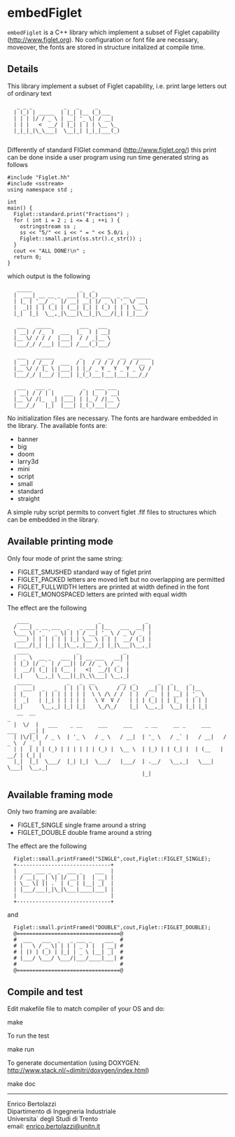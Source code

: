 embedFiglet
===========

`embedFiglet` is a C++ library which implement a 
subset of Figlet capability (http://www.figlet.org).
No configuration or font file are necessary, moveover, 
the fonts are stored in structure initalized at compile time.

Details
-------

This library implement a subset of Figlet capability, i.e.
print large letters out of ordinary text
 
~~~~~~~~~~~~~
   _ _ _          _   _     _
  | (_) | _____  | |_| |__ (_)___
  | | | |/ / _ \ | __| '_ \| / __|
  | | |   <  __/ | |_| | | | \__ \_
  |_|_|_|\_\___|  \__|_| |_|_|___(_)
 
~~~~~~~~~~~~~
 
Differently of standard FIGlet command (http://www.figlet.org/)
this print can be done inside a user program using run time
generated string as follows
  
~~~~~~~~~~~~~
#include "Figlet.hh"
#include <sstream>
using namespace std ;

int
main() {
  Figlet::standard.print("Fractions") ;
  for ( int i = 2 ; i <= 4 ; ++i ) {
    ostringstream ss ;
    ss << "5/" << i << " = " << 5.0/i ;
    Figlet::small.print(ss.str().c_str()) ;
  }
  cout << "ALL DONE!\n" ;
  return 0;
}
~~~~~~~~~~~~~
  
which output is the following
  
~~~~~~~~~~~~~
   _____               _   _
  |  ___| __ __ _  ___| |_(_) ___  _ __  ___
  | |_ | '__/ _` |/ __| __| |/ _ \| '_ \/ __|
  |  _|| | | (_| | (__| |_| | (_) | | | \__ \
  |_|  |_|  \__,_|\___|\__|_|\___/|_| |_|___/
                                           
   ___   _____         ___   ___   
  | __| / /_  )  ___  |_  ) | __|
  |__ \/ / / /  |___|  / / _|__ \
  |___/_/ /___| |___| /___(_)___/
                               
   ___   ______        _    __  __  __  ______
  | __| / /__ /  ___  / |  / / / / / / / /__  |
  |__ \/ / |_ \ |___| | |_/ _ Y _ Y _ Y _ \/ /
  |___/_/ |___/ |___| |_(_)___|___|___|___/_/
                                             
   ___   ___ _          _   ___ ___
  | __| / / | |   ___  / | |_  ) __|
  |__ \/ /|_  _| |___| | |_ / /|__ \
  |___/_/   |_|  |___| |_(_)___|___/
~~~~~~~~~~~~~

No initialization files are necessary. The fonts are
hardware embedded in the library. 
The available fonts are:

  - banner
  - big
  - doom
  - larry3d
  - mini
  - script
  - small
  - standard
  - straight
  
A simple ruby script permits to convert figlet .flf files
to structures which can be embedded in the library.
 
Available printing mode
-----------------------
 
Only four mode of print the same string:

 - FIGLET_SMUSHED     standard way of figlet print
 - FIGLET_PACKED      letters are moved left but no overlapping are permitted
 - FIGLET_FULLWIDTH   letters are printed at width defined in the font
 - FIGLET_MONOSPACED  letters are printed with equal width

The effect are the following

~~~~~~~~~~~~~~~~~~
   ____                      _              _
  / ___| _ __ ___  _   _ ___| |__   ___  __| |
  \___ \| '_ ` _ \| | | / __| '_ \ / _ \/ _` |
   ___) | | | | | | |_| \__ \ | | |  __/ (_| |
  |____/|_| |_| |_|\__,_|___/_| |_|\___|\__,_|
   ____               _              _
  |  _ \  __ _   ___ | | __ ___   __| |
  | |_) |/ _` | / __|| |/ // _ \ / _` |
  |  __/| (_| || (__ |   <|  __/| (_| |
  |_|    \__,_| \___||_|\_\\___| \__,_|
   _____           _   _  __        __  _       _   _     _
  |  ___|  _   _  | | | | \ \      / / (_)   __| | | |_  | |__
  | |_    | | | | | | | |  \ \ /\ / /  | |  / _` | | __| | '_ \
  |  _|   | |_| | | | | |   \ V  V /   | | | (_| | | |_  | | | |
  |_|      \__,_| |_| |_|    \_/\_/    |_|  \__,_|  \__| |_| |_|
   __  __                                                                       _
  |  \/  |   ___    _ __     ___     ___    _ __     __ _     ___     ___    __| |
  | |\/| |  / _ \  | '_ \   / _ \   / __|  | '_ \   / _` |   / __|   / _ \  / _` |
  | |  | | | (_) | | | | | | (_) |  \__ \  | |_) | | (_| |  | (__   |  __/ | (_| |
  |_|  |_|  \___/  |_| |_|  \___/   |___/  | .__/   \__,_|   \___|   \___|  \__,_|
                                           |_|
~~~~~~~~~~~~~~~~~~

Available framing mode
----------------------
 
Only two framing are available:
 
 - FIGLET_SINGLE  single frame around a string
 - FIGLET_DOUBLE  double frame around a string
 
The effect are the following


~~~~~~~~~~~~~~~~~~
  Figlet::small.printFramed("SINGLE",cout,Figlet::FIGLET_SINGLE);
  +------------------------------+
  |  ___ ___ _  _  ___ _    ___  |
  | / __|_ _| \| |/ __| |  | __| |
  | \__ \| || .` | (_ | |__| _|  |
  | |___/___|_|\_|\___|____|___| |
  |                              |
  +------------------------------+
~~~~~~~~~~~~~~~~~~

and
 
~~~~~~~~~~~~~~~~~~
  Figlet::small.printFramed("DOUBLE",cout,Figlet::FIGLET_DOUBLE);
  @=================================@
  #  ___   ___  _   _ ___ _    ___  #
  # |   \ / _ \| | | | _ ) |  | __| #
  # | |) | (_) | |_| | _ \ |__| _|  #
  # |___/ \___/ \___/|___/____|___| #
  #                                 #
  @=================================@
~~~~~~~~~~~~~~~~~~

Compile and test
----------------

Edit makefile file to match compiler of your OS and do:

  make

To run the test

  make run

To generate documentation (using DOXYGEN: http://www.stack.nl/~dimitri/doxygen/index.html)

make doc

* * *

Enrico Bertolazzi<br>
Dipartimento di Ingegneria Industriale<br>
Universita` degli Studi di Trento<br>
email: enrico.bertolazzi@unitn.it
